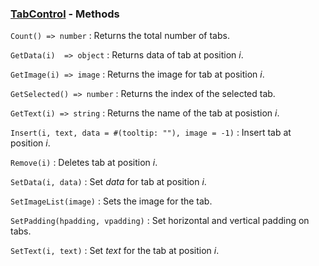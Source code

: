 ### [TabControl](<../TabControl.md>) - Methods
`Count() => number`
: Returns the total number of tabs.

`GetData(i)  => object`
: Returns data of tab at position *i*.

`GetImage(i) => image`
: Returns the image for tab at position *i*.

`GetSelected() => number`
: Returns the index of the selected tab.

`GetText(i) => string`
: Returns the name of the tab at posistion *i*.

`Insert(i, text, data = #(tooltip: ""), image = -1)`
: Insert tab at position *i*.

`Remove(i)`
: Deletes tab at position *i*.

`SetData(i, data)`
: Set *data* for tab at position *i*.

`SetImageList(image)`
: Sets the image for the tab.

`SetPadding(hpadding, vpadding)`
: Set horizontal and vertical padding on tabs.

`SetText(i, text)`
: Set *text* for the tab at position *i*.